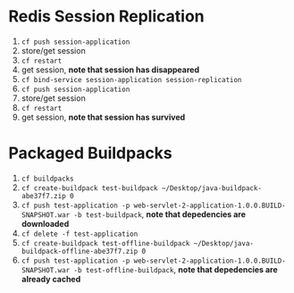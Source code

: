 # Redis Session Replication
1. `cf push session-application`
1. store/get session
1. `cf restart`
1. get session, **note that session has disappeared**
1. `cf bind-service session-application session-replication`
1. `cf push session-application`
1. store/get session
1. `cf restart`
1. get session, **note that session has survived**

# Packaged Buildpacks
1. `cf buildpacks`
1. `cf create-buildpack test-buildpack ~/Desktop/java-buildpack-abe37f7.zip 0`
1. `cf push test-application -p web-servlet-2-application-1.0.0.BUILD-SNAPSHOT.war -b test-buildpack`, **note that depedencies are downloaded**
1. `cf delete -f test-application`
1. `cf create-buildpack test-offline-buildpack ~/Desktop/java-buildpack-offline-abe37f7.zip 0`
1. `cf push test-application -p web-servlet-2-application-1.0.0.BUILD-SNAPSHOT.war -b test-offline-buildpack`, **note that depedencies are already cached**
